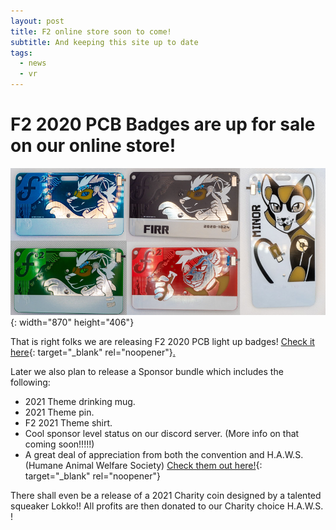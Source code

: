```yaml
---
layout: post
title: F2 online store soon to come!
subtitle: And keeping this site up to date
tags:
  - news
  - vr
---
```


# F2 2020 PCB Badges are up for sale on our online store\!

![](/uploads/badges.png){: width="870" height="406"}

That is right folks we are releasing F2 2020 PCB light up badges\! [Check it here](https://fursquared.square.site){: target="_blank" rel="noopener"}[.](__notset__)

Later we also plan to release a Sponsor bundle which includes the following:

* 2021 Theme drinking mug.
* 2021 Theme pin.
* F2 2021 Theme shirt.
* Cool sponsor level status on our discord server. (More info on that coming soon\!\!\!\!\!)
* A great deal of appreciation from both the convention and H.A.W.S. (Humane Animal Welfare Society) [Check them out here\!](https://hawspets.org){: target="_blank" rel="noopener"}

There shall even be a release of a 2021 Charity coin designed by a talented squeaker Lokko\!\! All profits are then donated to our Charity choice H.A.W.S. \!

&nbsp;
